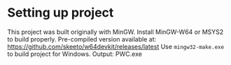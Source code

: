 # Setting up project
This project was built originally with MinGW.
Install MinGW-W64 or MSYS2 to build properly.
Pre-compiled version available at: https://github.com/skeeto/w64devkit/releases/latest
Use `mingw32-make.exe` to build project for Windows.
Output: PWC.exe